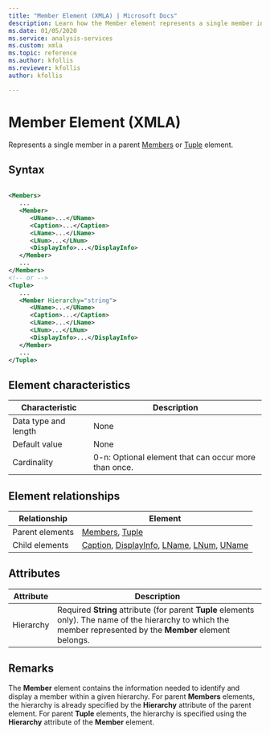 ```yaml
---
title: "Member Element (XMLA) | Microsoft Docs"
description: Learn how the Member element represents a single member in a parent Members or Tuple element.
ms.date: 01/05/2020
ms.service: analysis-services
ms.custom: xmla
ms.topic: reference
ms.author: kfollis
ms.reviewer: kfollis
author: kfollis

---
```

# Member Element (XMLA)

  Represents a single member in a parent [Members](../xml-elements-properties/members-element-xmla.md) or [Tuple](../xml-elements-properties/tuple-element-xmla.md) element.  
  
## Syntax  
  
```xml  
  
<Members>  
   ...  
   <Member>  
      <UName>...</UName>  
      <Caption>...</Caption>  
      <LName>...</LName>  
      <LNum>...</LNum>  
      <DisplayInfo>...</DisplayInfo>  
   </Member>  
   ...  
</Members>  
<!-- or -->  
<Tuple>  
   ...  
   <Member Hierarchy="string">  
      <UName>...</UName>  
      <Caption>...</Caption>  
      <LName>...</LName>  
      <LNum>...</LNum>  
      <DisplayInfo>...</DisplayInfo>  
   </Member>  
   ...  
</Tuple>  
```  
  
## Element characteristics  
  
|Characteristic|Description|  
|--------------------|-----------------|  
|Data type and length|None|  
|Default value|None|  
|Cardinality|0-n: Optional element that can occur more than once.|  
  
## Element relationships  
  
|Relationship|Element|  
|------------------|-------------|  
|Parent elements|[Members](../xml-elements-properties/members-element-xmla.md), [Tuple](../xml-elements-properties/tuple-element-xmla.md)|  
|Child elements|[Caption](../xml-elements-properties/caption-element-xmla.md), [DisplayInfo](../xml-elements-properties/displayinfo-element-xmla.md), [LName](../xml-elements-properties/lname-element-xmla.md), [LNum](../xml-elements-properties/lnum-element-xmla.md), [UName](../xml-elements-properties/uname-element-xmla.md)|  
  
## Attributes  
  
|Attribute|Description|  
|---------------|-----------------|  
|Hierarchy|Required **String** attribute (for parent **Tuple** elements only). The name of the hierarchy to which the member represented by the **Member** element belongs.|  
  
## Remarks  
 The **Member** element contains the information needed to identify and display a member within a given hierarchy. For parent **Members** elements, the hierarchy is already specified by the **Hierarchy** attribute of the parent element. For parent **Tuple** elements, the hierarchy is specified using the **Hierarchy** attribute of the **Member** element.  
 
